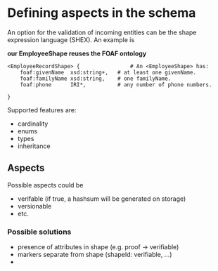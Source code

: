 # Defining aspects in the schema

An option for the validation of incoming entities can be the shape expression language (SHEX). An example is

**our EmployeeShape reuses the FOAF ontology**

```shex
<EmployeeRecordShape> {                # An <EmployeeShape> has:
    foaf:givenName  xsd:string+,   # at least one givenName.
    foaf:familyName xsd:string,    # one familyName.
    foaf:phone      IRI*,          # any number of phone numbers.
    
}

```

Supported features are: 
- cardinality
- enums
- types
- inheritance


## Aspects 

Possible aspects could be
- verifable (if true, a hashsum will be generated on storage)
- versionable
- etc.

### Possible solutions

- presence of attributes in shape (e.g. proof -> verifiable)
- markers separate from shape (shapeId: verifiable, ...)
- 

